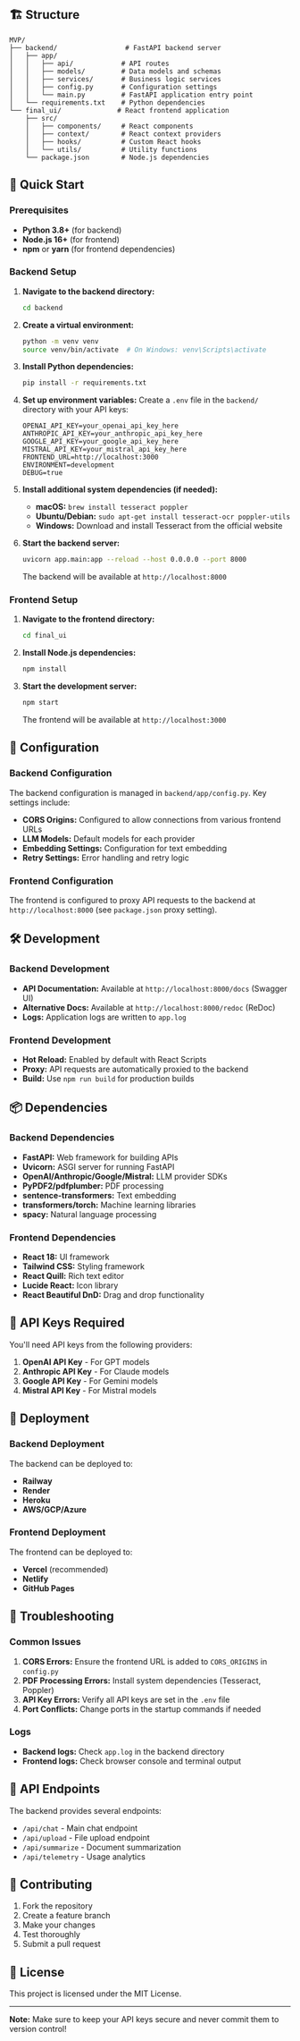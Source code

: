 ## 🏗️  Structure

```
MVP/
├── backend/                 # FastAPI backend server
│   ├── app/
│   │   ├── api/            # API routes
│   │   ├── models/         # Data models and schemas
│   │   ├── services/       # Business logic services
│   │   ├── config.py       # Configuration settings
│   │   └── main.py         # FastAPI application entry point
│   └── requirements.txt    # Python dependencies
└── final_ui/              # React frontend application
    ├── src/
    │   ├── components/     # React components
    │   ├── context/        # React context providers
    │   ├── hooks/          # Custom React hooks
    │   └── utils/          # Utility functions
    └── package.json        # Node.js dependencies
```

## 🚀 Quick Start

### Prerequisites

- **Python 3.8+** (for backend)
- **Node.js 16+** (for frontend)
- **npm** or **yarn** (for frontend dependencies)

### Backend Setup

1. **Navigate to the backend directory:**
   ```bash
   cd backend
   ```

2. **Create a virtual environment:**
   ```bash
   python -m venv venv
   source venv/bin/activate  # On Windows: venv\Scripts\activate
   ```

3. **Install Python dependencies:**
   ```bash
   pip install -r requirements.txt
   ```

4. **Set up environment variables:**
   Create a `.env` file in the `backend/` directory with your API keys:
   ```env
   OPENAI_API_KEY=your_openai_api_key_here
   ANTHROPIC_API_KEY=your_anthropic_api_key_here
   GOOGLE_API_KEY=your_google_api_key_here
   MISTRAL_API_KEY=your_mistral_api_key_here
   FRONTEND_URL=http://localhost:3000
   ENVIRONMENT=development
   DEBUG=true
   ```

5. **Install additional system dependencies (if needed):**
   - **macOS:** `brew install tesseract poppler`
   - **Ubuntu/Debian:** `sudo apt-get install tesseract-ocr poppler-utils`
   - **Windows:** Download and install Tesseract from the official website

6. **Start the backend server:**
   ```bash
   uvicorn app.main:app --reload --host 0.0.0.0 --port 8000
   ```

   The backend will be available at `http://localhost:8000`

### Frontend Setup

1. **Navigate to the frontend directory:**
   ```bash
   cd final_ui
   ```

2. **Install Node.js dependencies:**
   ```bash
   npm install
   ```

3. **Start the development server:**
   ```bash
   npm start
   ```

   The frontend will be available at `http://localhost:3000`

## 🔧 Configuration

### Backend Configuration

The backend configuration is managed in `backend/app/config.py`. Key settings include:

- **CORS Origins:** Configured to allow connections from various frontend URLs
- **LLM Models:** Default models for each provider
- **Embedding Settings:** Configuration for text embedding
- **Retry Settings:** Error handling and retry logic

### Frontend Configuration

The frontend is configured to proxy API requests to the backend at `http://localhost:8000` (see `package.json` proxy setting).

## 🛠️ Development

### Backend Development

- **API Documentation:** Available at `http://localhost:8000/docs` (Swagger UI)
- **Alternative Docs:** Available at `http://localhost:8000/redoc` (ReDoc)
- **Logs:** Application logs are written to `app.log`

### Frontend Development

- **Hot Reload:** Enabled by default with React Scripts
- **Proxy:** API requests are automatically proxied to the backend
- **Build:** Use `npm run build` for production builds

## 📦 Dependencies

### Backend Dependencies

- **FastAPI:** Web framework for building APIs
- **Uvicorn:** ASGI server for running FastAPI
- **OpenAI/Anthropic/Google/Mistral:** LLM provider SDKs
- **PyPDF2/pdfplumber:** PDF processing
- **sentence-transformers:** Text embedding
- **transformers/torch:** Machine learning libraries
- **spacy:** Natural language processing

### Frontend Dependencies

- **React 18:** UI framework
- **Tailwind CSS:** Styling framework
- **React Quill:** Rich text editor
- **Lucide React:** Icon library
- **React Beautiful DnD:** Drag and drop functionality

## 🔑 API Keys Required

You'll need API keys from the following providers:

1. **OpenAI API Key** - For GPT models
2. **Anthropic API Key** - For Claude models  
3. **Google API Key** - For Gemini models
4. **Mistral API Key** - For Mistral models

## 🚀 Deployment

### Backend Deployment

The backend can be deployed to:
- **Railway**
- **Render**
- **Heroku**
- **AWS/GCP/Azure**

### Frontend Deployment

The frontend can be deployed to:
- **Vercel** (recommended)
- **Netlify**
- **GitHub Pages**

## 🐛 Troubleshooting

### Common Issues

1. **CORS Errors:** Ensure the frontend URL is added to `CORS_ORIGINS` in `config.py`
2. **PDF Processing Errors:** Install system dependencies (Tesseract, Poppler)
3. **API Key Errors:** Verify all API keys are set in the `.env` file
4. **Port Conflicts:** Change ports in the startup commands if needed

### Logs

- **Backend logs:** Check `app.log` in the backend directory
- **Frontend logs:** Check browser console and terminal output

## 📝 API Endpoints

The backend provides several endpoints:

- `/api/chat` - Main chat endpoint
- `/api/upload` - File upload endpoint
- `/api/summarize` - Document summarization
- `/api/telemetry` - Usage analytics

## 🤝 Contributing

1. Fork the repository
2. Create a feature branch
3. Make your changes
4. Test thoroughly
5. Submit a pull request

## 📄 License

This project is licensed under the MIT License.

---

**Note:** Make sure to keep your API keys secure and never commit them to version control! 